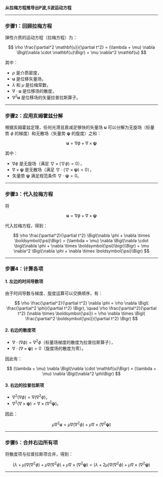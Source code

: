 **从拉梅方程推导出P波,S波运动方程**

---

### **步骤1：回顾拉梅方程**

弹性介质的运动方程（拉梅方程）为：

$$
\rho \frac{\partial^2 \mathbf{u}}{\partial t^2} = (\lambda + \mu) \nabla \Bigl(\nabla \cdot \mathbf{u}\Bigr) + \mu \nabla^2 \mathbf{u}
$$

其中：
- $\rho$ 是介质密度，
- $\mathbf{u}$ 是位移矢量场，
- $\lambda$ 和 $\mu$ 是拉梅常数，
- $\nabla \cdot \mathbf{u}$ 是位移场的散度，
- $\nabla^2 \mathbf{u}$ 是位移场的矢量拉普拉斯算子。

---

### **步骤2：应用亥姆霍兹分解**

根据亥姆霍兹定理，任何光滑且衰减足够快的矢量场 $\mathbf{u}$ 可以分解为无旋场（标量势 $\phi$ 的梯度）和无散场（矢量势 $\boldsymbol{\psi}$ 的旋度）之和：

$$
\mathbf{u} = \nabla \phi + \nabla \times \boldsymbol{\psi}
$$

其中：
- $\nabla \phi$ 是无旋场（满足 $\nabla \times (\nabla \phi) = 0$），
- $\nabla \times \boldsymbol{\psi}$ 是无散场（满足 $\nabla \cdot (\nabla \times \boldsymbol{\psi}) = 0$），
- 矢量势 $\boldsymbol{\psi}$ 满足规范条件 $\nabla \cdot \boldsymbol{\psi} = 0$。

---

### **步骤3：代入拉梅方程**

将

$$
\mathbf{u} = \nabla \phi + \nabla \times \boldsymbol{\psi}
$$

代入拉梅方程，得到：

$$
\rho \frac{\partial^2}{\partial t^2} \Bigl(\nabla \phi + \nabla \times \boldsymbol{\psi}\Bigr) = (\lambda + \mu) \nabla \Bigl(\nabla \cdot \bigl(\nabla \phi + \nabla \times \boldsymbol{\psi}\bigr)\Bigr) + \mu \nabla^2 \Bigl(\nabla \phi + \nabla \times \boldsymbol{\psi}\Bigr)
$$

---

### **步骤4：计算各项**

#### **1. 左边的时间导数项**

由于时间导数与梯度、旋度运算可以交换顺序，有：

$$
\rho \frac{\partial^2}{\partial t^2} \nabla \phi = \rho \nabla \Bigl( \frac{\partial^2 \phi}{\partial t^2} \Bigr), \quad \rho \frac{\partial^2}{\partial t^2} (\nabla \times \boldsymbol{\psi}) = \rho \nabla \times \Bigl( \frac{\partial^2 \boldsymbol{\psi}}{\partial t^2} \Bigr)
$$

#### **2. 右边的散度项**

- $\nabla \cdot (\nabla \phi) = \nabla^2 \phi$（标量场梯度的散度为拉普拉斯算子），
- $\nabla \cdot (\nabla \times \boldsymbol{\psi}) = 0$（旋度场的散度为零）。

因此有：

$$
(\lambda + \mu) \nabla \Bigl(\nabla \cdot \mathbf{u}\Bigr) = (\lambda + \mu) \nabla \Bigl(\nabla^2 \phi\Bigr)
$$

#### **3. 右边的拉普拉斯项**

- $\nabla^2 (\nabla \phi) = \nabla (\nabla^2 \phi)$，
- $\nabla^2 (\nabla \times \boldsymbol{\psi}) = \nabla \times (\nabla^2 \boldsymbol{\psi})$。

因此：

$$
\mu \nabla^2 \mathbf{u} = \mu \nabla (\nabla^2 \phi) + \mu \nabla \times (\nabla^2 \boldsymbol{\psi})
$$

---

### **步骤5：合并右边所有项**

将散度项与拉普拉斯项合并，得到：

$$
(\lambda + \mu) \nabla (\nabla^2 \phi) + \mu \nabla (\nabla^2 \phi) + \mu \nabla \times (\nabla^2 \boldsymbol{\psi}) = (\lambda + 2\mu) \nabla (\nabla^2 \phi) + \mu \nabla \times (\nabla^2 \boldsymbol{\psi})
$$

---

##
